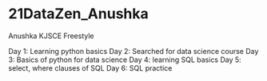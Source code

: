 # 21DataZen_Anushka
Anushka
KJSCE
Freestyle

Day 1: Learning python basics 
Day 2: Searched for data science course
Day 3: Basics of python for data science
Day 4: learning SQL basics
Day 5: select, where clauses of SQL
Day 6: SQL practice
